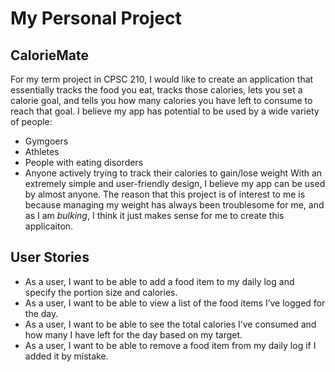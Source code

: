 
# **My Personal Project**

## CalorieMate

For my term project in CPSC 210, I would like to create an application that essentially tracks the food you eat, tracks those calories, lets you set a calorie goal, and tells you how many calories you have left to consume to reach that goal. 
I believe my app has potential to be used by a wide variety of people:
- Gymgoers
- Athletes
- People with eating disorders
- Anyone actively trying to track their calories to gain/lose weight
With an extremely simple and user-friendly design, I believe my app can be used by almost anyone. The reason that this project is of interest to me is because managing my weight has always been troublesome for me, and as I am *bulking*, I think it just makes sense for me to create this applicaiton. 

## User Stories

- As a user, I want to be able to add a food item to my daily log and specify the portion size and calories.
- As a user, I want to be able to view a list of the food items I’ve logged for the day.
- As a user, I want to be able to see the total calories I’ve consumed and how many I have left for the day based on my target.
- As a user, I want to be able to remove a food item from my daily log if I added it by mistake.

